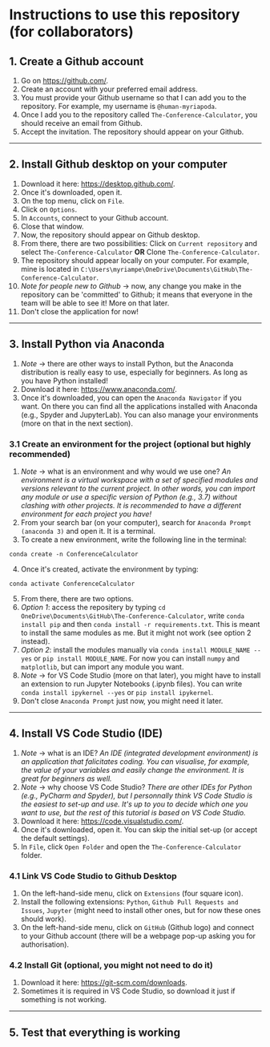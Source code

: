 # Instructions to use this repository (for collaborators)
## 1. Create a Github account
1. Go on https://github.com/.
2. Create an account with your preferred email address.
3. You must provide your Github username so that I can add you to the repository. For example, my username is `@human-myriapoda`.
4. Once I add you to the repository called `The-Conference-Calculator`, you should receive an email from Github.
5. Accept the invitation. The repository should appear on your Github.

---
## 2. Install Github desktop on your computer
1. Download it here: https://desktop.github.com/.
2. Once it's downloaded, open it.
3. On the top menu, click on `File`.
4. Click on `Options`.
5. In `Accounts`, connect to your Github account.
6. Close that window.
7. Now, the repository should appear on Github desktop. 
8. From there, there are two possibilities: Click on `Current repository` and select `The-Conference-Calculator` **OR** Clone `The-Conference-Calculator`.
9. The repository should appear locally on your computer. For example, mine is located in `C:\Users\myriampe\OneDrive\Documents\GitHub\The-Conference-Calculator`.
10. *Note for people new to Github* $\rightarrow$ now, any change you make in the repository can be 'committed' to Github; it means that everyone in the team will be able to see it! More on that later.
11. Don't close the application for now!

---
## 3. Install Python via Anaconda
1. *Note* $\rightarrow$ there are other ways to install Python, but the Anaconda distribution is really easy to use, especially for beginners. As long as you have Python installed!
2. Download it here: https://www.anaconda.com/.
3. Once it's downloaded, you can open the `Anaconda Navigator` if you want. On there you can find all the applications installed with Anaconda (e.g., Spyder and JupyterLab). You can also manage your environments (more on that in the next section).

### 3.1 Create an environment for the project (optional but highly recommended)
1. *Note* $\rightarrow$ what is an environment and why would we use one? *An environment is a virtual workspace with a set of specified modules and versions relevant to the current project. In other words, you can import any module or use a specific version of Python (e.g., 3.7) without clashing with other projects. It is recommended to have a different environment for each project you have!*
2. From your search bar (on your computer), search for `Anaconda Prompt (anaconda 3)` and open it. It is a terminal.
3. To create a new environment, write the following line in the terminal:
```
conda create -n ConferenceCalculator
```
4. Once it's created, activate the environment by typing:
```
conda activate ConferenceCalculator
```
5. From there, there are two options.
6. *Option 1*: access the repositery by typing `cd OneDrive\Documents\GitHub\The-Conference-Calculator`, write `conda install pip` and then `conda install -r requirements.txt`. This is meant to install the same modules as me. But it might not work (see option 2 instead).
7. *Option 2*: install the modules manually via `conda install MODULE_NAME --yes` or `pip install MODULE_NAME`. For now you can install `numpy` and `matplotlib`, but can import any module you want.
8. *Note* $\rightarrow$ for VS Code Studio (more on that later), you might have to install an extension to run Jupyter Notebooks (.ipynb files). You can write `conda install ipykernel --yes` or `pip install ipykernel`.
9. Don't close `Anaconda Prompt` just now, you might need it later.

---
## 4. Install VS Code Studio (IDE)
1. *Note* $\rightarrow$ what is an IDE? *An IDE (integrated development environment) is an application that falicitates coding. You can visualise, for example, the value of your variables and easily change the environment. It is great for beginners as well.*
2. *Note* $\rightarrow$ why choose VS Code Studio? *There are other IDEs for Python (e.g., PyCharm and Spyder), but I personnally think VS Code Studio is the easiest to set-up and use. It's up to you to decide which one you want to use, but the rest of this tutorial is based on VS Code Studio.*
3. Download it here: https://code.visualstudio.com/.
4. Once it's downloaded, open it. You can skip the initial set-up (or accept the default settings).
5. In `File`, click `Open Folder` and open the `The-Conference-Calculator` folder.

### 4.1 Link VS Code Studio to Github Desktop
1. On the left-hand-side menu, click on `Extensions` (four square icon).
2. Install the following extensions: `Python`, `Github Pull Requests and Issues`, `Jupyter` (might need to install other ones, but for now these ones should work).
3. On the left-hand-side menu, click on `GitHub` (Github logo) and connect to your Github account (there will be a webpage pop-up asking you for authorisation).

### 4.2 Install Git (optional, you might not need to do it)
1. Download it here: https://git-scm.com/downloads.
2. Sometimes it is required in VS Code Studio, so download it just if something is not working.

---
## 5. Test that everything is working

